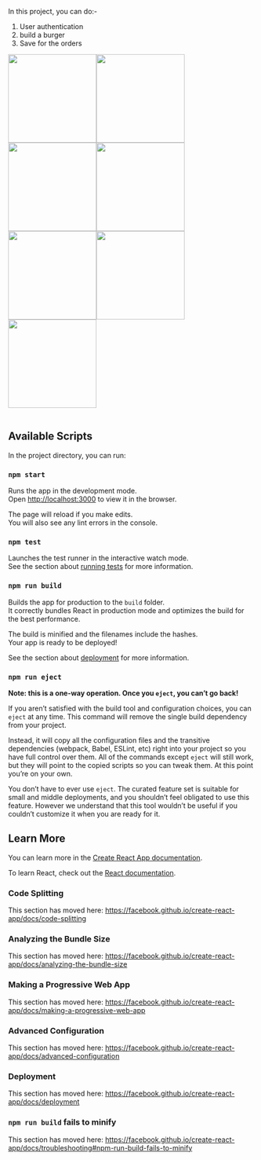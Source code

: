 In this project, you can do:-
   1) User authentication
   2) build a burger
   3) Save for the orders
  
 <table> 
   <tr>
<img src="https://user-images.githubusercontent.com/66789254/220919767-5b81128d-946a-4c05-b886-8868130c3bde.png" width="180">
<img src="https://user-images.githubusercontent.com/66789254/220919987-1c38f53e-7cc2-4778-9d26-07d9ff857aa3.png" width="180">
<img src="https://user-images.githubusercontent.com/66789254/220920008-cfcd81d0-7a87-47c1-82f8-581bcd311115.png" width="180">
<img src="https://user-images.githubusercontent.com/66789254/220920037-f48174d7-6e3b-41dc-b5ec-13a886314ddd.png" width="180">
</tr>
<tr>
<img src="https://user-images.githubusercontent.com/66789254/220920060-a43a7c43-35b7-490e-831a-6b27cbfe8985.png" width="180">
<img src="https://user-images.githubusercontent.com/66789254/220920170-66c4efff-de91-449c-9eae-d53f3d9f9124.png" width="180">
<img src="https://user-images.githubusercontent.com/66789254/220920186-1e537c5d-9d07-4ced-8e89-95be3d61929d.png" width="180">
</tr>
</table>

## Available Scripts

In the project directory, you can run:

### `npm start`

Runs the app in the development mode.<br />
Open [http://localhost:3000](http://localhost:3000) to view it in the browser.

The page will reload if you make edits.<br />
You will also see any lint errors in the console.

### `npm test`

Launches the test runner in the interactive watch mode.<br />
See the section about [running tests](https://facebook.github.io/create-react-app/docs/running-tests) for more information.

### `npm run build`

Builds the app for production to the `build` folder.<br />
It correctly bundles React in production mode and optimizes the build for the best performance.

The build is minified and the filenames include the hashes.<br />
Your app is ready to be deployed!

See the section about [deployment](https://facebook.github.io/create-react-app/docs/deployment) for more information.

### `npm run eject`

**Note: this is a one-way operation. Once you `eject`, you can’t go back!**

If you aren’t satisfied with the build tool and configuration choices, you can `eject` at any time. This command will remove the single build dependency from your project.

Instead, it will copy all the configuration files and the transitive dependencies (webpack, Babel, ESLint, etc) right into your project so you have full control over them. All of the commands except `eject` will still work, but they will point to the copied scripts so you can tweak them. At this point you’re on your own.

You don’t have to ever use `eject`. The curated feature set is suitable for small and middle deployments, and you shouldn’t feel obligated to use this feature. However we understand that this tool wouldn’t be useful if you couldn’t customize it when you are ready for it.

## Learn More

You can learn more in the [Create React App documentation](https://facebook.github.io/create-react-app/docs/getting-started).

To learn React, check out the [React documentation](https://reactjs.org/).

### Code Splitting

This section has moved here: https://facebook.github.io/create-react-app/docs/code-splitting

### Analyzing the Bundle Size

This section has moved here: https://facebook.github.io/create-react-app/docs/analyzing-the-bundle-size

### Making a Progressive Web App

This section has moved here: https://facebook.github.io/create-react-app/docs/making-a-progressive-web-app

### Advanced Configuration

This section has moved here: https://facebook.github.io/create-react-app/docs/advanced-configuration

### Deployment

This section has moved here: https://facebook.github.io/create-react-app/docs/deployment

### `npm run build` fails to minify

This section has moved here: https://facebook.github.io/create-react-app/docs/troubleshooting#npm-run-build-fails-to-minify
